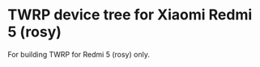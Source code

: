 TWRP device tree for Xiaomi Redmi 5 (rosy)
========================================================

For building TWRP for Redmi 5 (rosy) only.
